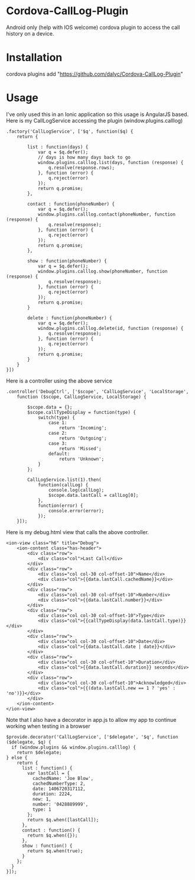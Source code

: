 Cordova-CallLog-Plugin
======================

Android only (help with IOS welcome) cordova plugin to access the call history on a device.

Installation
============
  cordova plugins add "https://github.com/dalyc/Cordova-CallLog-Plugin"

Usage
=====
I've only used this in an Ionic application so this usage is AngularJS based.
Here is my CallLogService accessing the plugin (window.plugins.calllog)

    .factory('CallLogService', ['$q', function($q) {
        return {

            list : function(days) {
                var q = $q.defer();
                // days is how many days back to go
                window.plugins.calllog.list(days, function (response) {
                    q.resolve(response.rows);
                }, function (error) {
                    q.reject(error)
                });
                return q.promise;
            },

            contact : function(phoneNumber) {
                var q = $q.defer();
                window.plugins.calllog.contact(phoneNumber, function (response) {
                    q.resolve(response);
                }, function (error) {
                    q.reject(error)
                });
                return q.promise;
            },

            show : function(phoneNumber) {
                var q = $q.defer();
                window.plugins.calllog.show(phoneNumber, function (response) {
                    q.resolve(response);
                }, function (error) {
                    q.reject(error)
                });
                return q.promise;
            }

            delete : function(phoneNumber) {
                var q = $q.defer();
                window.plugins.calllog.delete(id, function (response) {
                    q.resolve(response);
                }, function (error) {
                    q.reject(error)
                });
                return q.promise;
            }
        }
    }])

Here is a controller using the above service

    .controller('DebugCtrl', ['$scope', 'CallLogService', 'LocalStorage',
        function ($scope, CallLogService, LocalStorage) {

            $scope.data = {};
            $scope.callTypeDisplay = function(type) {
                switch(type) {
                    case 1:
                        return 'Incoming';
                    case 2:
                        return 'Outgoing';
                    case 3:
                        return 'Missed';
                    default:
                        return 'Unknown';
                }
            };

            CallLogService.list(1).then(
                function(callLog) {
                    console.log(callLog);
                    $scope.data.lastCall = callLog[0];
                },
                function(error) {
                    console.error(error);
                });
        }]);


Here is my debug.html view that calls the above controller.

    <ion-view class="h6" title="Debug">
        <ion-content class="has-header">
            <div class="row">
                <div class="col">Last Call</div>
            </div>
            <div class="row">
                <div class="col col-30 col-offset-10">Name</div>
                <div class="col">{{data.lastCall.cachedName}}</div>
            </div>
            <div class="row">
                <div class="col col-30 col-offset-10">Number</div>
                <div class="col">{{data.lastCall.number}}</div>
            </div>
            <div class="row">
                <div class="col col-30 col-offset-10">Type</div>
                <div class="col">{{callTypeDisplay(data.lastCall.type)}}</div>
            </div>
            <div class="row">
                <div class="col col-30 col-offset-10">Date</div>
                <div class="col">{{data.lastCall.date | date}}</div>
            </div>
            <div class="row">
                <div class="col col-30 col-offset-10">Duration</div>
                <div class="col">{{data.lastCall.duration}} seconds</div>
            </div>
            <div class="row">
                <div class="col col-30 col-offset-10">Acknowledged</div>
                <div class="col">{{(data.lastCall.new == 1 ? 'yes' : 'no')}}</div>
            </div>
        </ion-content>
    </ion-view>

Note that I also have a decorator in app.js to allow my app to continue working when testing in a browser

    $provide.decorator('CallLogService', ['$delegate', '$q', function ($delegate, $q) {
      if (window.plugins && window.plugins.calllog) {
        return $delegate;
    } else {
        return {
          list : function() {
            var lastCall = {
              cachedName: 'Joe Blow',
              cachedNumberType: 2,
              date: 1406720317112,
              duration: 2224,
              new: 1,
              number: '0428889999',
              type: 1
            };
            return $q.when([lastCall]);
          },
          contact : function() {
            return $q.when({});
          },
          show : function() {
            return $q.when(true);
          }
        };
      }
    }]);

